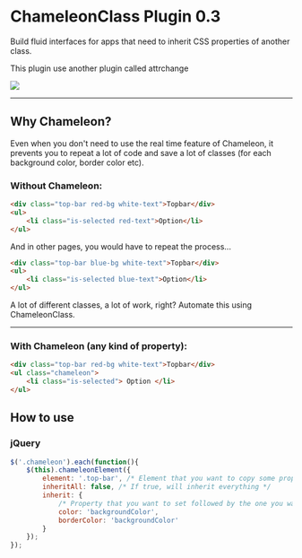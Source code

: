 # ChameleonClass Plugin 0.3
Build fluid interfaces for apps that need to inherit CSS properties of another class.

This plugin use another plugin called attrchange

![](http://i.imgur.com/8FoyRmq.gif)

---
## Why Chameleon?
Even when you don't need to use the real time feature of Chameleon, it prevents you to repeat a lot of code and save a lot of classes (for each background color, border color etc).

### Without Chameleon:
```html
<div class="top-bar red-bg white-text">Topbar</div>
<ul>
	<li class="is-selected red-text">Option</li>
</ul>
```

And in other pages, you would have to repeat the process...

```html
<div class="top-bar blue-bg white-text">Topbar</div>
<ul>
	<li class="is-selected blue-text">Option</li>
</ul>
```

A lot of different classes, a lot of work, right? Automate this using ChameleonClass.

---

### With Chameleon (any kind of property):
```html
<div class="top-bar red-bg white-text">Topbar</div>
<ul class="chameleon">
	<li class="is-selected"> Option </li>
</ul>
```

## How to use
### jQuery
```js
$('.chameleon').each(function(){
	$(this).chameleonElement({
		element: '.top-bar', /* Element that you want to copy some properties */
		inheritAll: false, /* If true, will inherit everything */
		inherit: {
			/* Property that you want to set followed by the one you want to copy */
			color: 'backgroundColor',
			borderColor: 'backgroundColor'
		}
	});
});
```
